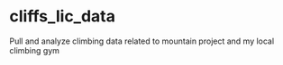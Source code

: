 # cliffs_lic_data
Pull and analyze climbing data related to mountain project and my local climbing gym
